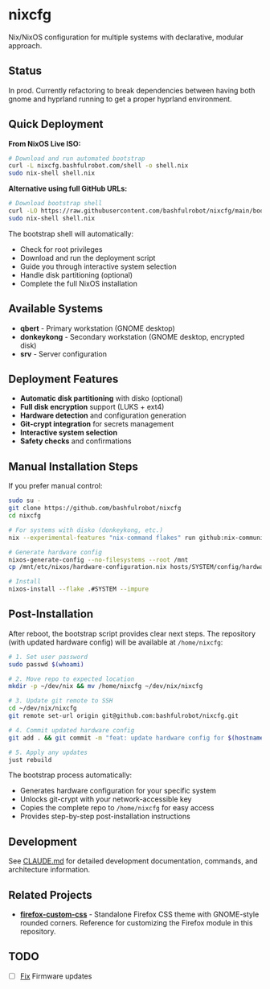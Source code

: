 # nixcfg

Nix/NixOS configuration for multiple systems with declarative, modular approach.

## Status

In prod. Currently refactoring to break dependencies between having both gnome and hyprland running to get a proper hyprland environment.

## Quick Deployment

**From NixOS Live ISO:**

```bash
# Download and run automated bootstrap
curl -L nixcfg.bashfulrobot.com/shell -o shell.nix
sudo nix-shell shell.nix
```

**Alternative using full GitHub URLs:**

```bash
# Download bootstrap shell
curl -LO https://raw.githubusercontent.com/bashfulrobot/nixcfg/main/bootstrap/shell.nix
sudo nix-shell shell.nix
```

The bootstrap shell will automatically:
- Check for root privileges
- Download and run the deployment script
- Guide you through interactive system selection
- Handle disk partitioning (optional)
- Complete the full NixOS installation

## Available Systems

- **qbert** - Primary workstation (GNOME desktop)
- **donkeykong** - Secondary workstation (GNOME desktop, encrypted disk)
- **srv** - Server configuration

## Deployment Features

- **Automatic disk partitioning** with disko (optional)
- **Full disk encryption** support (LUKS + ext4)
- **Hardware detection** and configuration generation
- **Git-crypt integration** for secrets management
- **Interactive system selection**
- **Safety checks** and confirmations

## Manual Installation Steps

If you prefer manual control:

```bash
sudo su -
git clone https://github.com/bashfulrobot/nixcfg
cd nixcfg

# For systems with disko (donkeykong, etc.)
nix --experimental-features "nix-command flakes" run github:nix-community/disko -- --mode disko hosts/SYSTEM/config/disko.nix

# Generate hardware config
nixos-generate-config --no-filesystems --root /mnt
cp /mnt/etc/nixos/hardware-configuration.nix hosts/SYSTEM/config/hardware-configuration.nix

# Install
nixos-install --flake .#SYSTEM --impure
```

## Post-Installation

After reboot, the bootstrap script provides clear next steps. The repository (with updated hardware config) will be available at `/home/nixcfg`:

```bash
# 1. Set user password
sudo passwd $(whoami)

# 2. Move repo to expected location
mkdir -p ~/dev/nix && mv /home/nixcfg ~/dev/nix/nixcfg

# 3. Update git remote to SSH
cd ~/dev/nix/nixcfg
git remote set-url origin git@github.com:bashfulrobot/nixcfg.git

# 4. Commit updated hardware config
git add . && git commit -m "feat: update hardware config for $(hostname)" && git push

# 5. Apply any updates
just rebuild
```

The bootstrap process automatically:
- Generates hardware configuration for your specific system
- Unlocks git-crypt with your network-accessible key
- Copies the complete repo to `/home/nixcfg` for easy access
- Provides step-by-step post-installation instructions

## Development

See [CLAUDE.md](./CLAUDE.md) for detailed development documentation, commands, and architecture information.

## Related Projects

- **[firefox-custom-css](https://github.com/bashfulrobot/firefox-custom-css)** - Standalone Firefox CSS theme with GNOME-style rounded corners. Reference for customizing the Firefox module in this repository.

## TODO

- [ ] [Fix](https://github.com/fwupd/fwupd/wiki/PluginFlag:capsules-unsupported) Firmware updates 
